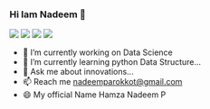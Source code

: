 ### Hi Iam Nadeem 👋

<a class="header-badge" target="_blank" href="https://www.linkedin.com/in/nadeem-parokkot-a85785242/"><img src="https://img.shields.io/badge/style--5eba00.svg?label=LinkedIn&logo=linkedin&style=social"></a>
<a class="header-badge" target="_blank" href="https://github.com/nadeemparokkot"><img src="https://img.shields.io/badge/style--5eba00.svg?label=GitHub&logo=github&style=social"></a>
<a class="header-badge" target="_blank" href="https://twitter.com/nadeem_parokkot"><img src="https://img.shields.io/badge/style--5eba00.svg?label=Twitter&logo=twitter&style=social"></a>
<a class="header-badge" target="_blank" href="https://www.datascienceportfol.io/nadeemparokkotds"><img src="https://img.shields.io/badge/style--5eba00.svg?label=Portfolio&logo=datascienceportfol&style=social"></a>
<!--
**nadeemparokkot/nadeemparokkot** is a ✨ _special_ ✨ repository because its `README.md` (this file) appears on your GitHub profile.

Here are some ideas to get you started:-->

- 🔭 I’m currently working on Data Science 
- 🌱 I’m currently learning python Data Structure...
- 💬 Ask me about innovations...
- 📫 Reach me nadeemparokkot@gmail.com
- 😄 My official Name Hamza Nadeem P


